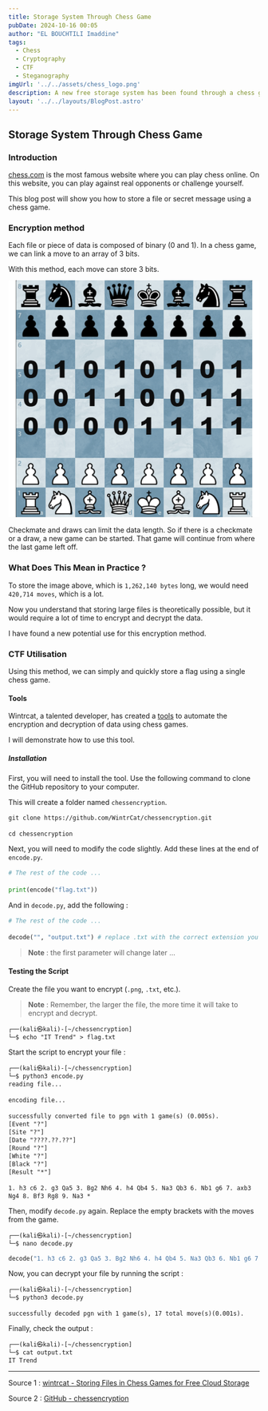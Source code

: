 ```yaml
---
title: Storage System Through Chess Game
pubDate: 2024-10-16 00:05
author: "EL BOUCHTILI Imaddine"
tags:  
  - Chess
  - Cryptography
  - CTF
  - Steganography
imgUrl: '../../assets/chess_logo.png'
description: A new free storage system has been found through a chess game.
layout: '../../layouts/BlogPost.astro'
---
```


## Storage System Through Chess Game

### Introduction

[chess.com](https://www.chess.com) is the most famous website where you can play chess online. On this website, you can play against real opponents or challenge yourself.

This blog post will show you how to store a file or secret message using a chess game.

### Encryption method

Each file or piece of data is composed of binary (0 and 1). In a chess game, we can link a move to an array of 3 bits.

With this method, each move can store 3 bits.

![Move to binary image](../../assets/chess_board_binary.png)

Checkmate and draws can limit the data length. So if there is a checkmate or a draw, a new game can be started. That game will continue from where the last game left off.

### What Does This Mean in Practice ?

To store the image above, which is `1,262,140 bytes` long, we would need `420,714 moves`, which is a lot.

Now you understand that storing large files is theoretically possible, but it would require a lot of time to encrypt and decrypt the data.

I have found a new potential use for this encryption method.

### CTF Utilisation

Using this method, we can simply and quickly store a flag using a single chess game.

#### Tools

Wintrcat, a talented developer, has created a [tools](https://github.com/WintrCat/chessencryption?tab=readme-ov-file) to automate the encryption and decryption of data using chess games.

I will demonstrate how to use this tool.

##### Installation

First, you will need to install the tool. Use the following command to clone the GitHub repository to your computer.

This will create a folder named `chessencryption`.

```shell
git clone https://github.com/WintrCat/chessencryption.git

cd chessencryption
```

Next, you will need to modify the code slightly. Add these lines at the end of `encode.py`.

```python
# The rest of the code ...

print(encode("flag.txt"))
```

And in `decode.py`, add the following :

```python
# The rest of the code ...

decode("", "output.txt") # replace .txt with the correct extension you want
```

> **Note** : the first parameter will change later ...

#### Testing the Script

Create the file you want to encrypt (`.png`, `.txt`, etc.).
> **Note** : Remember, the larger the file, the more time it will take to encrypt and decrypt.

```shell
┌──(kali㉿kali)-[~/chessencryption]
└─$ echo "IT Trend" > flag.txt
```

Start the script to encrypt your file :

```shell
┌──(kali㉿kali)-[~/chessencryption]
└─$ python3 encode.py
reading file...

encoding file...

successfully converted file to pgn with 1 game(s) (0.005s).
[Event "?"]
[Site "?"]
[Date "????.??.??"]
[Round "?"]
[White "?"]
[Black "?"]
[Result "*"]

1. h3 c6 2. g3 Qa5 3. Bg2 Nh6 4. h4 Qb4 5. Na3 Qb3 6. Nb1 g6 7. axb3 Ng4 8. Bf3 Rg8 9. Na3 *
```

Then, modify `decode.py` again. Replace the empty brackets with the moves from the game.

```shell
┌──(kali㉿kali)-[~/chessencryption]
└─$ nano decode.py 
```
```python
decode("1. h3 c6 2. g3 Qa5 3. Bg2 Nh6 4. h4 Qb4 5. Na3 Qb3 6. Nb1 g6 7. axb3 Ng4 8. Bf3 Rg8 9. Na3 *", "output.txt")
```

Now, you can decrypt your file by running the script :

```shell
┌──(kali㉿kali)-[~/chessencryption]
└─$ python3 decode.py 

successfully decoded pgn with 1 game(s), 17 total move(s)(0.001s).
```

Finally, check the output :

```shell
┌──(kali㉿kali)-[~/chessencryption]
└─$ cat output.txt
IT Trend
```

---

Source 1 : [wintrcat - Storing Files in Chess Games for Free Cloud Storage](https://www.youtube.com/watch?v=TUtafoC4-7k)

Source 2 : [GitHub - chessencryption](https://github.com/WintrCat/chessencryption?tab=readme-ov-file) 